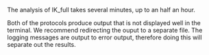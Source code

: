 The analysis of IK_full takes several minutes, up to an half an hour.

Both of the protocols produce output that is not displayed well in the terminal.
We recommend redirecting the ouput to a separate file.
The logging messages are output to error output,
therefore doing this will separate out the results.